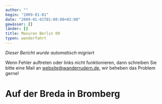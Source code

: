```yaml
---
author: ""
begin: "2009-01-01"
date: "2009-01-01T01:00:00+02:00"
gewässer: []
länder: []
title: Masuren Berlin 09
typen: wanderfahrt
---
```



*Dieser Bericht wurde automatisch migriert*

Wenn Fehler auftreten oder links nicht funktionieren, dann schreiben Sie bitte eine Mail an website@wanderrudern.de, wir beheben das Problem gerne!



# Auf der Breda in Bromberg


